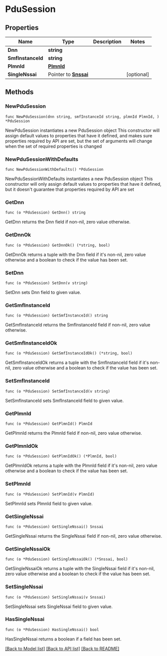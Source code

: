 # PduSession

## Properties

Name | Type | Description | Notes
------------ | ------------- | ------------- | -------------
**Dnn** | **string** |  | 
**SmfInstanceId** | **string** |  | 
**PlmnId** | [**PlmnId**](PlmnId.md) |  | 
**SingleNssai** | Pointer to [**Snssai**](Snssai.md) |  | [optional] 

## Methods

### NewPduSession

`func NewPduSession(dnn string, smfInstanceId string, plmnId PlmnId, ) *PduSession`

NewPduSession instantiates a new PduSession object
This constructor will assign default values to properties that have it defined,
and makes sure properties required by API are set, but the set of arguments
will change when the set of required properties is changed

### NewPduSessionWithDefaults

`func NewPduSessionWithDefaults() *PduSession`

NewPduSessionWithDefaults instantiates a new PduSession object
This constructor will only assign default values to properties that have it defined,
but it doesn't guarantee that properties required by API are set

### GetDnn

`func (o *PduSession) GetDnn() string`

GetDnn returns the Dnn field if non-nil, zero value otherwise.

### GetDnnOk

`func (o *PduSession) GetDnnOk() (*string, bool)`

GetDnnOk returns a tuple with the Dnn field if it's non-nil, zero value otherwise
and a boolean to check if the value has been set.

### SetDnn

`func (o *PduSession) SetDnn(v string)`

SetDnn sets Dnn field to given value.


### GetSmfInstanceId

`func (o *PduSession) GetSmfInstanceId() string`

GetSmfInstanceId returns the SmfInstanceId field if non-nil, zero value otherwise.

### GetSmfInstanceIdOk

`func (o *PduSession) GetSmfInstanceIdOk() (*string, bool)`

GetSmfInstanceIdOk returns a tuple with the SmfInstanceId field if it's non-nil, zero value otherwise
and a boolean to check if the value has been set.

### SetSmfInstanceId

`func (o *PduSession) SetSmfInstanceId(v string)`

SetSmfInstanceId sets SmfInstanceId field to given value.


### GetPlmnId

`func (o *PduSession) GetPlmnId() PlmnId`

GetPlmnId returns the PlmnId field if non-nil, zero value otherwise.

### GetPlmnIdOk

`func (o *PduSession) GetPlmnIdOk() (*PlmnId, bool)`

GetPlmnIdOk returns a tuple with the PlmnId field if it's non-nil, zero value otherwise
and a boolean to check if the value has been set.

### SetPlmnId

`func (o *PduSession) SetPlmnId(v PlmnId)`

SetPlmnId sets PlmnId field to given value.


### GetSingleNssai

`func (o *PduSession) GetSingleNssai() Snssai`

GetSingleNssai returns the SingleNssai field if non-nil, zero value otherwise.

### GetSingleNssaiOk

`func (o *PduSession) GetSingleNssaiOk() (*Snssai, bool)`

GetSingleNssaiOk returns a tuple with the SingleNssai field if it's non-nil, zero value otherwise
and a boolean to check if the value has been set.

### SetSingleNssai

`func (o *PduSession) SetSingleNssai(v Snssai)`

SetSingleNssai sets SingleNssai field to given value.

### HasSingleNssai

`func (o *PduSession) HasSingleNssai() bool`

HasSingleNssai returns a boolean if a field has been set.


[[Back to Model list]](../README.md#documentation-for-models) [[Back to API list]](../README.md#documentation-for-api-endpoints) [[Back to README]](../README.md)


